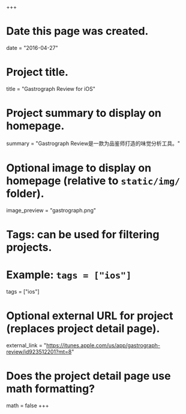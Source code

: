+++
# Date this page was created.
date = "2016-04-27"

# Project title.
title = "Gastrograph Review for iOS"

# Project summary to display on homepage.
summary = "Gastrograph Review是一款为品鉴师打造的味觉分析工具。"

# Optional image to display on homepage (relative to `static/img/` folder).
image_preview = "gastrograph.png"

# Tags: can be used for filtering projects.
# Example: `tags = ["ios"]`
tags = ["ios"]

# Optional external URL for project (replaces project detail page).
external_link = "https://itunes.apple.com/us/app/gastrograph-review/id923512201?mt=8"

# Does the project detail page use math formatting?
math = false
+++
